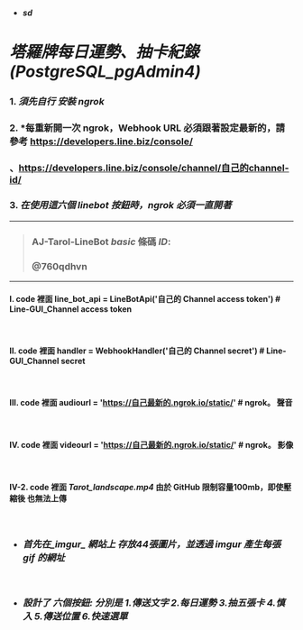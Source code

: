 - ##### sd

# _塔羅牌每日運勢、抽卡紀錄 (PostgreSQL_pgAdmin4)_

### 1. *須先自行 安裝 ngrok*
### 2. *每重新開一次 ngrok，Webhook URL 必須跟著設定最新的，請參考    https://developers.line.biz/console/

### 、https://developers.line.biz/console/channel/自己的channel-id/
### 3. *在使用這六個 linebot 按鈕時，ngrok 必須一直開著*

-----------------------------------------
> ### AJ-Tarol-LineBot _basic_ 條碼 _ID_:  
> ### @760qdhvn
------------------------------------------
#### I. code 裡面 line_bot_api = LineBotApi('自己的 Channel access token') # Line-GUI_Channel access token
<br>

#### II. code 裡面 handler = WebhookHandler('自己的 Channel secret') # Line-GUI_Channel secret
<br>

#### III. code 裡面 audiourl = 'https://自己最新的.ngrok.io/static/' # ngrok。 聲音
<br>

#### IV. code 裡面 videourl = 'https://自己最新的.ngrok.io/static/' # ngrok。 影像
<br>

#### IV-2. code 裡面 *Tarot_landscape.mp4* 由於 GitHub 限制容量100mb，即使壓縮後 也無法上傳
<br>

- ### *首先在_imgur_ 網站上 存放44張圖片，並透過 _imgur_ 產生每張 gif 的網址*
<br>

- ### *設計了 六個按鈕: 分別是   1._傳送文字_ 2._每日運勢_ 3._抽五張卡_ 4._慎入_ 5._傳送位置_ 6._快速選單_*
<br>

